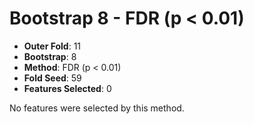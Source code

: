 # Bootstrap 8 - FDR (p < 0.01)

- **Outer Fold**: 11
- **Bootstrap**: 8
- **Method**: FDR (p < 0.01)
- **Fold Seed**: 59
- **Features Selected**: 0

No features were selected by this method.
